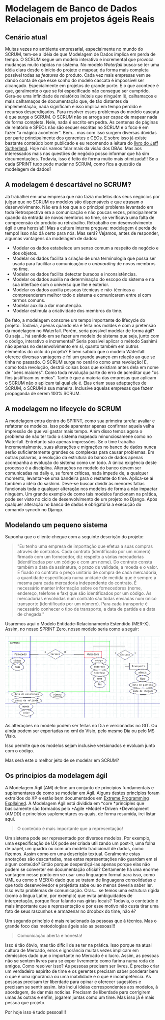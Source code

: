 # Modelagem de Banco de Dados Relacionais em projetos ágeis Reais

## Cenário atual

Muitas vezes no ambiente empresarial, especialmente no mundo do SCRUM, tem-se a idéia de que Modelagem de Dados implica em perda de tempo.
O SCRUM segue um modelo interativo e incremental que provoca mudanças muito rápidas no sistema.
No modelo *Waterfall* busca-se ter uma idéia clara desde o início do projeto e mapear, da forma mais completa possível todas as *features* do produto.
Cada vez mais empresas vem se dando conta de que esse sonho do modelo cascata é impossível ser alcançado. Especialmente em projetos de grande porte. E o que acontece é que, geralmente o que se foi especificado não consegue ser cumprido. Gera-se uma infinidade de relatórios inúteis que ninguém lê, calhamaços e mais calhamaços de documentação que, de tão distantes da implementação, nada significam e isso implica em tempo perdido e recursos desperdiçados.
Para resolver esses problemas do modelo cascata é que surge o SCRUM. O SCRUM não se arroga ser capaz de mapear nada de forma completa. Nele, nada é escrito em pedra. As centenas de páginas de relatório e SPECs não são sequer escritas no SCRUM e o foco é em fazer "a mágica acontecer".
Bem... mas com isso surgem diversas dúvidas por parte principalmente dos genrentes e CEOs. E sobre isso já existe bastante conteúdo bom publicado e eu recomendo a leitura do [livro do Jeff Sutherland](http://www.livrariacultura.com.br/p/scrum-a-arte-de-fazer-o-dobro-de-trabalho-na-metade-do-tempo-15065068).
Hoje nós vamos falar mais da visão dos DBAs. Mas aos interessados mais nas questões de negócio posso informar que há sim documentações. Todavia, isso é feito de forma muito mais otimizada!!!
Se a cada SPRINT tudo pode mudar no SCRUM, como fica a questão da modelagem de dados?

## A modelagem é descartável no SCRUM?

Já trabalhei em uma empresa que não fazia modelos dos seus negócios por julgar que no SCRUM os modelos são dispensáveis e que atrasam o desenvolvimento. Não era à toa que a o principal problema levantado em toda Retrospectiva era a comunicação e não poucas vezes, principalmente quando da entrada de novos membros no time, se verificava uma falta de compreensão do produto ou retrabalho.
Retrabalho em desenvolvimento ágil é uma heresia!!!
Mas a cultura interna pregava: modelagem é perda de tempo! Isso não dá certo para nós.
Mas será?
Vejamos, antes de responder, algumas vantagens da modelagem de dados:

* Modelar os dados estabelece um senso comum a respeito do negócio e dos objetos.
* Modelar os dados facilita a criação de uma terminologia que possa ser usada para facilitar a comunicação e o *onboarding* de novos membros no time.
* Modelar os dados facilita detectar buracos e inconsistências.
* Modelar os dados auxilia na determinação do escopo do sistema e na sua interface com o universo que lhe é exterior.
* Modelar os dados auxilia pessoas técnicas e não-técnicas a compreenderem melhor todo o sistema e comunicarem entre si com termos comuns.
* Modelar auxilia a dar manutenção.
* Modelar estimula a criatividade dos membros do time.

De fato, a modelagem consome um tempo importante do lifecycle do projeto. Todavia, apenas quando ela é feita nos moldes e com a pretensão da modelagem no Waterfall.
Porém, seria possível modelar de forma ágil? Ou seja... há sentido em se fazer um modelo de sistema que seja, junto com o código, interativo e incremental?
Seria possível aplicar o método Sashimi não apenas no desenvolvimento em si, quanto também em outros elementos do ciclo do projeto?
É bem sabido que o modelo Waterfall oferece diversas vantagens e foi um grande avanço em relação ao que se tinha no passado.
O SCRUM surge no cenário como uma revolução! E, como toda revolução, destrói coisas boas que existiam antes dela em nome de "bens maiores". Como toda revolução parte do erro de acreditar que "os fins justificam os meios".
Tanto é que a maioria das empresas que aplicam o SCRUM não o aplicam tal qual ele é. Elas criam suas adaptações de SCRUM, o SCRUM à sua maneira. Inclusive aquelas empresas que fazem propaganda de serem 100% SCRUM.

## A modelagem no lifecycle do SCRUM

A modelagem entra dentro do SPRINT, como sua primeira tarefa: avaliar e refatorar os modelos. Isso pode aparentar apenas confirmar aquela velha impressão de que vai gastar mais tempo. Além disso temos agora o problema de não ter todo o sistema mapeado minunciosamene como no Waterfall.
Entretanto são apenas impressões.
Se o time trabalha incrementalmente, suas alterações e migrações no banco de dados nunca serão suficientemente grandes ou complexas para causar problemas. Em outras palavras, a evolução da estrutura do banco de dados apenas acompanha a evolução do sistema como um todo.
A única exigência deste processo é a disciplina.
Alterações no modelo do banco devem ser comunicadas na daily e, se forem críticas, nada impede de, a qualquer momento, levantar-se uma bandeira para o restante do time.
Aplica-se aí também a idéia do sashimi. Deve-se buscar dividir às menores fatias funcionais toda e qualquer alteração nos modelos de forma a não impactar ninguém.
Um grande exemplo de como tais modelos funcionam na prática, pode ser visto no ciclo de desenvolvimento de um projeto no Django. Após qualquer alteração no banco de dados é obrigatória a execução do comando syncdb no Django.

## Modelando um pequeno sistema

Suponha que o cliente chegue com a seguinte descrição do projeto:

> "Eu tenho uma empresa de importação que efetua a suas compras através de contratos. Cada contrato (identificado por um número) firmado com um fornecedor, diz respeito a várias mercadorias (identificadas por um código e com um nome). Do contrato consta também a data da assinatura, o prazo de validade, a moeda e o valor. É fixado no contrato o preço unitário de compra de cada mercadoria, a quantidade especificada numa unidade de medida que é sempre a mesma para cada mercadoria independente do contrato. É necessário manter informação sobre os fornecedores (nome, endereço, telefone e fax) que são identificados por um código. As mercadorias envolvidas num contrato são todas enviadas num único transporte (identificado por um número). Para cada transporte é necessário conhecer o tipo de transporte, a data de partida e a data de chegada."

Usaremos aqui o Modelo Entidade-Relacionamento Estendido (MER-X). Assim, no nosso SPRINT Zero, nosso modelo seria como a seguir:

![alt text](https://github.com/douglas-bonafe/POSTS-PTBR/blob/master/figuras/modelagem%20em%20scrum/modelagem.png)

As alterações no modelo podem ser feitas no Dia e versionadas no GIT. Ou ainda podem ser exportadas no xml do Visio, pelo mesmo Dia ou pelo MS Visio.

Isso permite que os modelos sejam inclusive versionados e evoluam junto com o código.

Mas será este o melhor jeito de se modelar em SCRUM?

## Os princípios da modelagem ágil

A Modelagem Ágil (AM) define um conjunto de princípios fundamentais e suplementares de como se modelar em Ágil. Alguns destes princípios foram extraídos do XP e estão bem documentados em [Extreme Programming Expllained](http://www.amazon.com/exec/obidos/ASIN/0321278658/ambysoftinc). A Modelagem Ágil está dividida em *core *principles que basicamente são formados pelo *Agile *Model *Driven *Development (AMDD) e princípios suplementares os quais, de forma resumida, irei listar aqui.

> O conteúdo é mais importante que a representação!

Um sistema pode ser representado por diversos modelos. Por exemplo, uma especificação de UX pode ser criada utilizando um post-it, uma folha de papel, um quadro ou com um modelo tradicional de dados, como fizemos. Assim como em uma descrição textual. Geralmente estas anotações são descartadas, mas estas representações não guardam em si algum conteúdo? Então porque desperdiçá-las apenas porque elas não podem se converter em documentação oficial?
Certamente há uma enorme vantagem nesse ponto em se usar uma linguagem formal para isso, como UML ou como o MER(X) dado que se tratam de linguagens consolidadas e que todo desenvolvedor e projetista sabe ou ao menos deveria saber ler. Isso evita problemas de comunicação.
Oras... se temos uma estrutura rígida (como a língua Latim, por exemplo) que evita ambiguidades de interpretação, porque ficar falando nas gírias locais? Todavia, o conteúdo é mais importante que a representação e por esse motivo não custa tirar uma foto de seus rascunhos e armazenar no dropbox do time, não é?

Um segundo princípio é mais relacionado às pessoas que à técnica. Mas o grande foco das metodologias ágeis são as pessoas!!!

> Comunicação aberta e honesta!

Isso é tão óbvio, mas tão difícil de se ter na prática. Isso porque na atual cultura de Mercado, erros e ignorância muitas vezes implicam em demissões dado que o importante no Mercado é o lucro. Assim, as pessoas não se sentem livres para se expor livremente como farima numa roda de amigos. Como resolver isso?
As pessoas precisam ser livres. É preciso criar um verdadeiro espírito de time e os gerentes precisam saber ponderar bem o que é uma ignorância ou uma inabilidade e o que é incompetência. As pessoas precisam ter liberdade para opinar e oferecer sugestões e precisam se sentir assim.
Isto inclui ideias correspondentes aos modelos, à abordagem, de dar más notícias.
Precisam de liberdade para corrigirem umas às outras e enfim, jogarem juntas como um time.
Mas isso já é mais pessoa que projeto.

Por hoje isso é tudo pessoal!!!
